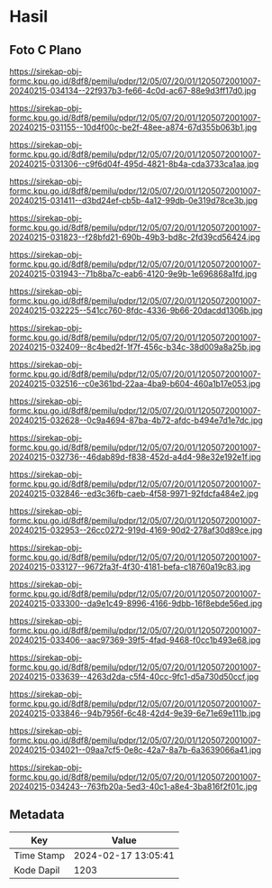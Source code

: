 # Hasil

## Foto C Plano

https://sirekap-obj-formc.kpu.go.id/8df8/pemilu/pdpr/12/05/07/20/01/1205072001007-20240215-034134--22f937b3-fe66-4c0d-ac67-88e9d3ff17d0.jpg

https://sirekap-obj-formc.kpu.go.id/8df8/pemilu/pdpr/12/05/07/20/01/1205072001007-20240215-031155--10d4f00c-be2f-48ee-a874-67d355b063b1.jpg

https://sirekap-obj-formc.kpu.go.id/8df8/pemilu/pdpr/12/05/07/20/01/1205072001007-20240215-031306--c9f6d04f-495d-4821-8b4a-cda3733ca1aa.jpg

https://sirekap-obj-formc.kpu.go.id/8df8/pemilu/pdpr/12/05/07/20/01/1205072001007-20240215-031411--d3bd24ef-cb5b-4a12-99db-0e319d78ce3b.jpg

https://sirekap-obj-formc.kpu.go.id/8df8/pemilu/pdpr/12/05/07/20/01/1205072001007-20240215-031823--f28bfd21-690b-49b3-bd8c-2fd39cd56424.jpg

https://sirekap-obj-formc.kpu.go.id/8df8/pemilu/pdpr/12/05/07/20/01/1205072001007-20240215-031943--71b8ba7c-eab6-4120-9e9b-1e696868a1fd.jpg

https://sirekap-obj-formc.kpu.go.id/8df8/pemilu/pdpr/12/05/07/20/01/1205072001007-20240215-032225--541cc760-8fdc-4336-9b66-20dacdd1306b.jpg

https://sirekap-obj-formc.kpu.go.id/8df8/pemilu/pdpr/12/05/07/20/01/1205072001007-20240215-032409--8c4bed2f-1f7f-456c-b34c-38d009a8a25b.jpg

https://sirekap-obj-formc.kpu.go.id/8df8/pemilu/pdpr/12/05/07/20/01/1205072001007-20240215-032516--c0e361bd-22aa-4ba9-b604-460a1b17e053.jpg

https://sirekap-obj-formc.kpu.go.id/8df8/pemilu/pdpr/12/05/07/20/01/1205072001007-20240215-032628--0c9a4694-87ba-4b72-afdc-b494e7d1e7dc.jpg

https://sirekap-obj-formc.kpu.go.id/8df8/pemilu/pdpr/12/05/07/20/01/1205072001007-20240215-032736--46dab89d-f838-452d-a4d4-98e32e192e1f.jpg

https://sirekap-obj-formc.kpu.go.id/8df8/pemilu/pdpr/12/05/07/20/01/1205072001007-20240215-032846--ed3c36fb-caeb-4f58-9971-92fdcfa484e2.jpg

https://sirekap-obj-formc.kpu.go.id/8df8/pemilu/pdpr/12/05/07/20/01/1205072001007-20240215-032953--26cc0272-919d-4169-90d2-278af30d89ce.jpg

https://sirekap-obj-formc.kpu.go.id/8df8/pemilu/pdpr/12/05/07/20/01/1205072001007-20240215-033127--9672fa3f-4f30-4181-befa-c18760a19c83.jpg

https://sirekap-obj-formc.kpu.go.id/8df8/pemilu/pdpr/12/05/07/20/01/1205072001007-20240215-033300--da9e1c49-8996-4166-9dbb-16f8ebde56ed.jpg

https://sirekap-obj-formc.kpu.go.id/8df8/pemilu/pdpr/12/05/07/20/01/1205072001007-20240215-033406--aac97369-39f5-4fad-9468-f0cc1b493e68.jpg

https://sirekap-obj-formc.kpu.go.id/8df8/pemilu/pdpr/12/05/07/20/01/1205072001007-20240215-033639--4263d2da-c5f4-40cc-9fc1-d5a730d50ccf.jpg

https://sirekap-obj-formc.kpu.go.id/8df8/pemilu/pdpr/12/05/07/20/01/1205072001007-20240215-033846--94b7956f-6c48-42d4-9e39-6e71e69e111b.jpg

https://sirekap-obj-formc.kpu.go.id/8df8/pemilu/pdpr/12/05/07/20/01/1205072001007-20240215-034021--09aa7cf5-0e8c-42a7-8a7b-6a3639066a41.jpg

https://sirekap-obj-formc.kpu.go.id/8df8/pemilu/pdpr/12/05/07/20/01/1205072001007-20240215-034243--763fb20a-5ed3-40c1-a8e4-3ba816f2f01c.jpg


## Metadata

| Key        | Value               |
| ---------- | ------------------- |
| Time Stamp | 2024-02-17 13:05:41 |
| Kode Dapil | 1203                |



